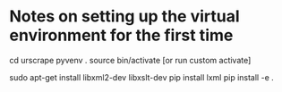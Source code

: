 # Notes on setting up the virtual environment for the first time

cd urscrape
pyvenv .
source bin/activate [or run custom activate]

sudo apt-get install libxml2-dev libxslt-dev
pip install lxml
pip install -e .
